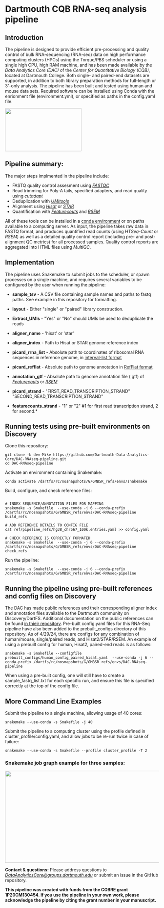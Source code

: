 # Dartmouth CQB RNA-seq analysis pipeline

## Introduction 
The pipeline is designed to provide efficient pre-processing and quality control of bulk RNA-sequencing (RNA-seq) data on high performance computing clusters (HPCs) using the Torque/PBS scheduler or using a single high CPU, high RAM machine, and has been made available by the *Data Analytics Core (DAC)* of the *Center for Quantitative Biology (CQB)*, located at Dartmouth College. Both single- and paired-end datasets are supported, in addition to both library preparation methods for full-length or 3'-only analysis. The pipeline has been built and tested using human and mouse data sets. Required software can be installed using Conda with the enrionment file (environment.yml), or specified as paths in the config.yaml file.

<img src="img/cqb_logo.jpg" width="250" height="140" >

## Pipeline summary:
The major steps implmented in the pipeline include: 

- FASTQ quality control assesment using [*FASTQC*](https://www.bioinformatics.babraham.ac.uk/projects/fastqc/)
- Read trimming for Poly-A tails, specified adapters, and read quality using [*cutadapt*](https://cutadapt.readthedocs.io/en/stable/)
- Deduplication with [*UMItools*](https://github.com/CGATOxford/UMI-tools)
- Alignment using [*Hisat*](https://daehwankimlab.github.io/hisat2/) or [*STAR*](https://github.com/alexdobin/STAR)
- Quantification with [*Featurecouts*](http://subread.sourceforge.net/) and [*RSEM*](https://deweylab.github.io/RSEM/)

All of these tools can be installed in a [conda environment](https://docs.conda.io/en/latest/) or on paths available to a computing server. As input, the pipeline takes raw data in FASTQ format, and produces quantified read counts (using *HTSeq-Count* or *RSEM*) as well as a detailed quality control report (including pre- and post-alignment QC metrics) for all processed samples. Quality control reports are aggregated into HTML files using *MultiQC*. 

## Implementation
The pipeline uses Snakemake to submit jobs to the scheduler, or spawn processes on a single machine, and requires several variables to be configured by the user when running the pipeline: 
* **sample_tsv** - A CSV file containing sample names and paths to fastq paths.  See example in this repository for formatting.
* **layout** - Either "single" or "paired" library construction.
* **Extract_UMIs** - "Yes" or "No" should UMIs be used to deduplicate the reads  

* **aligner_name** - 'hisat' or 'star'
* **aligner_index** - Path to Hisat or STAR genome reference index  

* **picard_rrna_list** - Absolute path to coordinates of ribosomal RNA sequences in reference genome, in [interval-list format](https://gatk.broadinstitute.org/hc/en-us/articles/360035531852-Intervals-and-interval-lists)
* **picard_refflat** - Absolute path to genome annotation in [RefFlat format](https://gatk.broadinstitute.org/hc/en-us/articles/360040509431-CollectRnaSeqMetrics-Picard-)  

* **annotation_gtf** - Absolute path to genome annotation file (.gtf) of [*Featurecouts*](http://subread.sourceforge.net/) or [*RSEM*](https://deweylab.github.io/RSEM/)
* **picard_strand** - "FIRST_READ_TRANSCRIPTION_STRAND" "SECOND_READ_TRANSCRIPTION_STRAND"
* **featurecounts_strand** - "1" or "2" #1 for first read transcription strand, 2 for second.*  

  
## Running tests using pre-built environments on Discovery
Clone this repository:
```shell
git clone -b dev-Mike https://github.com/Dartmouth-Data-Analytics-Core/DAC-RNAseq-pipeline.git
cd DAC-RNAseq-pipeline
```
Activate an environment containing Snakemake:
```shell
conda activate /dartfs/rc/nosnapshots/G/GMBSR_refs/envs/snakemake
```

Build, configure, and check reference files:
```shell

# INDEX SEQUENCE/ANNOTATION FILES FOR MAPPING 
snakemake -s Snakefile  --use-conda -j 6 --conda-prefix /dartfs/rc/nosnapshots/G/GMBSR_refs/envs/DAC-RNAseq-pipeline build_refs

# ADD REFERENCE DETAILS TO CONFIG FILE
cat ref/pipeline_refs/hg38_chr567_100k.entries.yaml >> config.yaml

# CHECK REFERENCE IS CORRECTLY FORMATED
snakemake -s Snakefile  --use-conda -j 6 --conda-prefix /dartfs/rc/nosnapshots/G/GMBSR_refs/envs/DAC-RNAseq-pipeline check_refs
```
Run the pipeline:
```shell
snakemake -s Snakefile  --use-conda -j 6 --conda-prefix /dartfs/rc/nosnapshots/G/GMBSR_refs/envs/DAC-RNAseq-pipeline
```
  
## Running the pipeline using pre-built references and config files on Discovery
The DAC has made public references and their corresponding aligner index and annotation files available to the Dartmouth community on Discovery/DartFS.  Additional documentation on the public references can be found [in thieir repository](https://github.com/Dartmouth-Data-Analytics-Core/DAC-Genome-References).  Pre-built config.yaml files for this RNA-Seq pipeline have also been added to the prebuilt_configs directory of this repository.  As of 4/29/24, there are configs for any combination of human/mouse, single/paired reads, and Hisat2/STAR/RSEM.  An example of using a prebuilt config for human, Hisat2, paired-end reads is as follows: 
```shell
snakemake -s Snakefile --configfile prebuilt_configs/human_config_paired_hisat.yaml  --use-conda -j 6 --conda-prefix /dartfs/rc/nosnapshots/G/GMBSR_refs/envs/DAC-RNAseq-pipeline
```
When using a pre-built config, one will still have to create a sample_fastq_list.txt for each specific run, and ensure this file is specified correctly at the top of the config file.


  
## More Command Line Examples
Submit the pipeline to a single machine, allowing usage of 40 cores:
```shell
snakemake --use-conda -s Snakefile -j 40
```

Submit the pipeline to a computing cluster using the profile defined in cluster_profile/config.yaml, and allow jobs to be re-run twice in case of failure:
```shell
snakemake --use-conda -s Snakefile --profile cluster_profile -T 2
```

### Snakemake job graph example for three samples:
<img src="img/dag.svg" width="1024" height="300" >

**Contact & questions:** 
Please address questions to *DataAnalyticsCore@groups.dartmouth.edu* or submit an issue in the GitHub repository. 

**This pipeline was created with funds from the COBRE grant **1P20GM130454**. 
If you use the pipeline in your own work, please acknowledge the pipeline by citing the grant number in your manuscript.**

